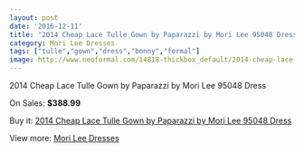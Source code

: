 ```yaml
---
layout: post
date: '2016-12-11'
title: "2014 Cheap Lace Tulle Gown by Paparazzi by Mori Lee 95048 Dress"
category: Mori Lee Dresses
tags: ["tulle","gown","dress","bonny","formal"]
image: http://www.neoformal.com/14818-thickbox_default/2014-cheap-lace-tulle-gown-by-paparazzi-by-mori-lee-95048-dress.jpg
---
```

2014 Cheap Lace Tulle Gown by Paparazzi by Mori Lee 95048 Dress

On Sales: **$388.99**
<a href="https://www.neoformal.com/en/mori-lee-dresses-2014/5074-2014-cheap-lace-tulle-gown-by-paparazzi-by-mori-lee-95048-dress.html"><amp-img layout="responsive" width="600" height="600" src="//www.neoformal.com/14818-thickbox_default/2014-cheap-lace-tulle-gown-by-paparazzi-by-mori-lee-95048-dress.jpg" alt="2014 Cheap Lace Tulle Gown by Paparazzi by Mori Lee 95048 Dress 0" /></a>
<a href="https://www.neoformal.com/en/mori-lee-dresses-2014/5074-2014-cheap-lace-tulle-gown-by-paparazzi-by-mori-lee-95048-dress.html"><amp-img layout="responsive" width="600" height="600" src="//www.neoformal.com/14819-thickbox_default/2014-cheap-lace-tulle-gown-by-paparazzi-by-mori-lee-95048-dress.jpg" alt="2014 Cheap Lace Tulle Gown by Paparazzi by Mori Lee 95048 Dress 1" /></a>
<a href="https://www.neoformal.com/en/mori-lee-dresses-2014/5074-2014-cheap-lace-tulle-gown-by-paparazzi-by-mori-lee-95048-dress.html"><amp-img layout="responsive" width="600" height="600" src="//www.neoformal.com/14820-thickbox_default/2014-cheap-lace-tulle-gown-by-paparazzi-by-mori-lee-95048-dress.jpg" alt="2014 Cheap Lace Tulle Gown by Paparazzi by Mori Lee 95048 Dress 2" /></a>
<a href="https://www.neoformal.com/en/mori-lee-dresses-2014/5074-2014-cheap-lace-tulle-gown-by-paparazzi-by-mori-lee-95048-dress.html"><amp-img layout="responsive" width="600" height="600" src="//www.neoformal.com/14821-thickbox_default/2014-cheap-lace-tulle-gown-by-paparazzi-by-mori-lee-95048-dress.jpg" alt="2014 Cheap Lace Tulle Gown by Paparazzi by Mori Lee 95048 Dress 3" /></a>
<a href="https://www.neoformal.com/en/mori-lee-dresses-2014/5074-2014-cheap-lace-tulle-gown-by-paparazzi-by-mori-lee-95048-dress.html"><amp-img layout="responsive" width="600" height="600" src="//www.neoformal.com/14822-thickbox_default/2014-cheap-lace-tulle-gown-by-paparazzi-by-mori-lee-95048-dress.jpg" alt="2014 Cheap Lace Tulle Gown by Paparazzi by Mori Lee 95048 Dress 4" /></a>

Buy it: [2014 Cheap Lace Tulle Gown by Paparazzi by Mori Lee 95048 Dress](https://www.neoformal.com/en/mori-lee-dresses-2014/5074-2014-cheap-lace-tulle-gown-by-paparazzi-by-mori-lee-95048-dress.html "2014 Cheap Lace Tulle Gown by Paparazzi by Mori Lee 95048 Dress")

View more: [Mori Lee Dresses](https://www.neoformal.com/en/62-mori-lee-dresses-2014 "Mori Lee Dresses")